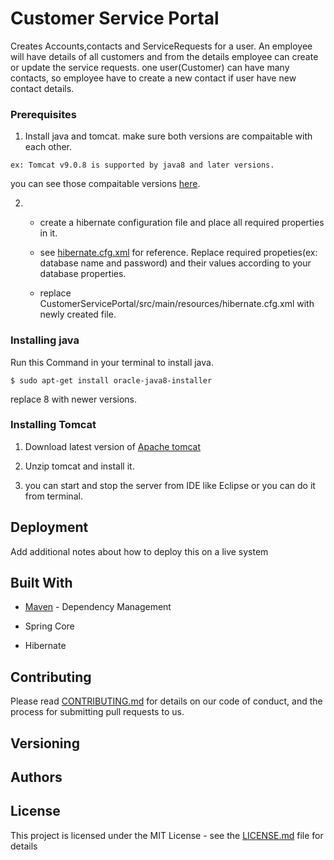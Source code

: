 # Customer Service Portal

Creates Accounts,contacts and ServiceRequests for a user. An employee will have details of all customers and from the details employee can create or update the service requests. one user(Customer) can have many contacts, so employee have to create a new contact if user have new contact details.


### Prerequisites

1. Install java and tomcat. make sure both versions are compaitable with each other. 

```
ex: Tomcat v9.0.8 is supported by java8 and later versions.
```
   you can see those compaitable versions [here](http://tomcat.apache.org/whichversion.html).

2. * create a hibernate configuration file and place all required properties in it. 

   * see [hibernate.cfg.xml](https://github.com/saikrishna1214/CustomerServicePortal/blob/master/src/main/resources/hibernate.cfg.xml) for reference. Replace required propeties(ex: database name and password) and their values according to your database properties.

   * replace  CustomerServicePortal/src/main/resources/hibernate.cfg.xml with newly created file.

### Installing java

Run this Command in your terminal to install java.

```
$ sudo apt-get install oracle-java8-installer
```
replace 8 with newer versions.

### Installing Tomcat

1. Download latest version of [Apache tomcat](http://tomcat.apache.org/)

2. Unzip tomcat and install it.

3. you can start and stop the server from IDE like Eclipse or you can do it from terminal.

## Deployment

Add additional notes about how to deploy this on a live system

## Built With

* [Maven](https://maven.apache.org/) - Dependency Management

* Spring Core

* Hibernate

## Contributing

Please read [CONTRIBUTING.md](https://gist.github.com/PurpleBooth/b24679402957c63ec426) for details on our code of conduct, and the process for submitting pull requests to us.

## Versioning

 

## Authors


## License

This project is licensed under the MIT License - see the [LICENSE.md](LICENSE.md) file for details



